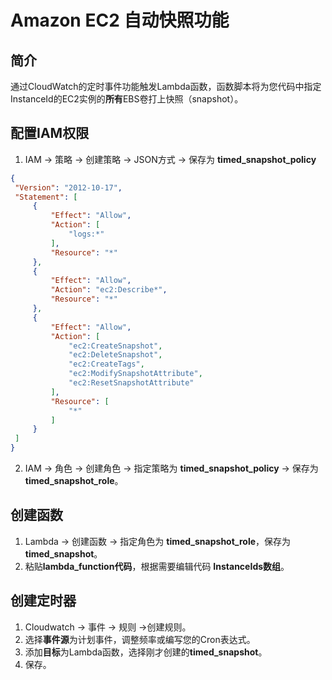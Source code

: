 # Amazon EC2 自动快照功能

## 简介

通过CloudWatch的定时事件功能触发Lambda函数，函数脚本将为您代码中指定InstanceId的EC2实例的**所有**EBS卷打上快照（snapshot）。

## 配置IAM权限

1. IAM -> 策略 -> 创建策略 -> JSON方式 -> 保存为 **timed_snapshot_policy**

  ```json
{
   "Version": "2012-10-17",
   "Statement": [
       {
           "Effect": "Allow",
           "Action": [
               "logs:*"
           ],
           "Resource": "*"
       },
       {
           "Effect": "Allow",
           "Action": "ec2:Describe*",
           "Resource": "*"
       },
       {
           "Effect": "Allow",
           "Action": [
               "ec2:CreateSnapshot",
               "ec2:DeleteSnapshot",
               "ec2:CreateTags",
               "ec2:ModifySnapshotAttribute",
               "ec2:ResetSnapshotAttribute"
           ],
           "Resource": [
               "*"
           ]
       }
   ]
  }
  ```

2. IAM -> 角色 -> 创建角色 -> 指定策略为 **timed_snapshot_policy** -> 保存为 **timed_snapshot_role**。

## 创建函数

1. Lambda -> 创建函数 -> 指定角色为 **timed_snapshot_role**，保存为**timed_snapshot**。
2. 粘贴**lambda_function代码**，根据需要编辑代码 **InstanceIds数组**。

## 创建定时器

1. Cloudwatch -> 事件 -> 规则 ->创建规则。
2. 选择**事件源**为计划事件，调整频率或编写您的Cron表达式。
3. 添加**目标**为Lambda函数，选择刚才创建的**timed_snapshot**。
4. 保存。